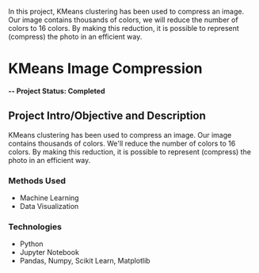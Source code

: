 In this project, KMeans clustering has been used to compress an image. Our image contains thousands of colors, we will reduce the number of colors to 16 colors. By making this reduction, it is possible to represent (compress) the photo in an efficient way.
# KMeans Image Compression

#### -- Project Status: Completed

## Project Intro/Objective and Description
KMeans clustering has been used to compress an image. Our image contains thousands of colors. We'll reduce the number of colors to 16 colors. By making this reduction, it is possible to represent (compress) the photo in an efficient way.

### Methods Used
* Machine Learning
* Data Visualization

### Technologies
* Python
* Jupyter Notebook
* Pandas, Numpy, Scikit Learn, Matplotlib
